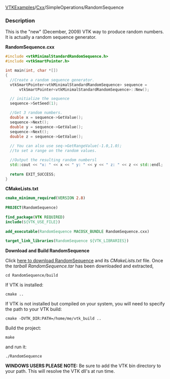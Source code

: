 [VTKExamples](/home/)/[Cxx](/Cxx)/SimpleOperations/RandomSequence

### Description
This is the "new" (December, 2009) VTK way to produce random numbers. It is actually a random sequence generator.

**RandomSequence.cxx**
```c++
#include <vtkMinimalStandardRandomSequence.h>
#include <vtkSmartPointer.h>

int main(int, char *[])
{
  //Create a random sequence generator.
  vtkSmartPointer<vtkMinimalStandardRandomSequence> sequence = 
      vtkSmartPointer<vtkMinimalStandardRandomSequence>::New();

  // initialize the sequence
  sequence->SetSeed(1);

  //Get 3 random numbers.
  double x = sequence->GetValue();
  sequence->Next();
  double y = sequence->GetValue();
  sequence->Next();
  double z = sequence->GetValue();
  
  // You can also use seq->GetRangeValue(-1.0,1.0); 
  //to set a range on the random values.

  //Output the resulting random numbersl
  std::cout << "x: " << x << " y: " << y << " z: " << z << std::endl;
  
  return EXIT_SUCCESS;
}
```
**CMakeLists.txt**
```cmake
cmake_minimum_required(VERSION 2.8)
 
PROJECT(RandomSequence)
 
find_package(VTK REQUIRED)
include(${VTK_USE_FILE})
 
add_executable(RandomSequence MACOSX_BUNDLE RandomSequence.cxx)
 
target_link_libraries(RandomSequence ${VTK_LIBRARIES})
```

**Download and Build RandomSequence**

Click [here to download RandomSequence](https://github.com/lorensen/VTKWikiExamplesTarballs/raw/master/RandomSequence.tar) and its *CMakeLists.txt* file.
Once the *tarball RandomSequence.tar* has been downloaded and extracted,
```
cd RandomSequence/build 
```
If VTK is installed:
```
cmake ..
```
If VTK is not installed but compiled on your system, you will need to specify the path to your VTK build:
```
cmake -DVTK_DIR:PATH=/home/me/vtk_build ..
```
Build the project:
```
make
```
and run it:
```
./RandomSequence
```
**WINDOWS USERS PLEASE NOTE:** Be sure to add the VTK bin directory to your path. This will resolve the VTK dll's at run time.

